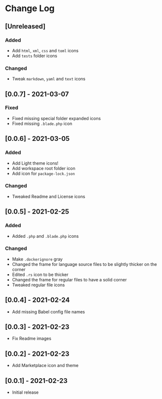 # Change Log

## [Unreleased]

### Added

- Add `html`, `xml`, `css` and `toml` icons
- Add `tests` folder icons

### Changed

- Tweak `markdown`, `yaml` and `text` icons

## [0.0.7] - 2021-03-07

### Fixed

- Fixed missing special folder expanded icons
- Fixed missing `.blade.php` icon

## [0.0.6] - 2021-03-05

### Added

- Add Light theme icons!
- Add workspace root folder icon
- Add icon for `package-lock.json`

### Changed

- Tweaked Readme and License icons

## [0.0.5] - 2021-02-25

### Added

- Added `.php` and `.blade.php` icons

### Changed

- Make `.dockerignore` gray
- Changed the frame for language source files to be slightly thicker on the corner
- Edited `.rs` icon to be thicker
- Changed the frame for regular files to have a solid corner
- Tweaked regular file icons

## [0.0.4] - 2021-02-24

- Add missing Babel config file names

## [0.0.3] - 2021-02-23

- Fix Readme images

## [0.0.2] - 2021-02-23

- Add Marketplace icon and theme

## [0.0.1] - 2021-02-23

- Initial release
